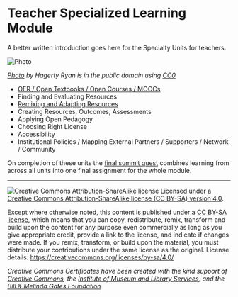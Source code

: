 # Teacher Specialized Learning Module

A better written introduction goes here for the Specialty Units for teachers.

![Photo](https://github.com/creativecommons/cc-cert-edu/blob/master/images/teachers/teacher-students.jpg)

*[Photo](http://www.pixnio.com/people/teacher-students-ultraviolet-brightness-light-play) by Hagerty Ryan is in the public domain using [CC0](https://creativecommons.org/publicdomain/zero/1.0/)*


*  [OER / Open Textbooks / Open Courses / MOOCs](oer-open-textbooks.md)
*  Finding and Evaluating Resources
*  [Remixing and Adapting Resources](remixing-oer.md)
*  Creating Resources, Outcomes, Assessments
*  Applying Open Pedagogy
*  Choosing Right License
*  Accessibility
*  Institutional Policies / Mapping External Partners / Supporters / Network / Community

On completion of these units the [final summit quest](teacher-summit-quest.md) combines learning from across all  units into one final assignment for the whole module.

----

![Creative Commons Attribution-ShareAlike license](https://github.com/creativecommons/cc-cert-edu/blob/master/images/cc-by-sa-88x31.png "CC BY-SA")
Licensed under a [Creative Commons Attribution-ShareAlike license (CC BY-SA) version 4.0](https://creativecommons.org/licenses/by-sa/4.0/).

Except where otherwise noted, this content is published under a [CC BY-SA license](https://creativecommons.org/licenses/by-sa/4.0/), which means that you can copy, redistribute, remix, transform and build upon the content for any purpose even commercially as long as you give appropriate credit, provide a link to the license, and indicate if changes were made. If you remix, transform, or build upon the material, you must distribute your contributions under the same license as the original.
License details: https://creativecommons.org/licenses/by-sa/4.0/

*Creative Commons Certificates have been created with the kind support of [Creative Commons](http://creativecommons.org/), the [Institute of Museum and Library Services](https://www.imls.gov/), and the [Bill &amp; Melinda Gates Foundation](http://www.gatesfoundation.org/).*